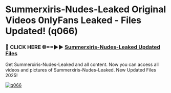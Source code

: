 # Summerxiris-Nudes-Leaked Original Videos 0nlyFans Leaked - Files Updated! (q066)

<h3>🔴 CLICK HERE 🌐==►► <a href="https://tinyurl.com/yc6ubb5a" rel="nofollow">Summerxiris-Nudes-Leaked Updated Files</a></h3>

Get Summerxiris-Nudes-Leaked and all content. Now you can access all videos and pictures of Summerxiris-Nudes-Leaked. New Updated Files 2025!

[![q066](https://i.imgur.com/7eu0CRL.gif)](https://tinyurl.com/yc6ubb5a)
